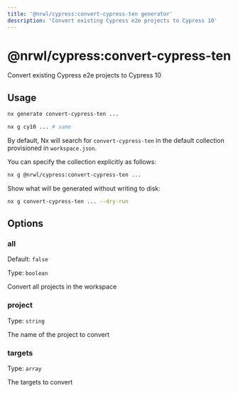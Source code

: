 ```yaml
---
title: '@nrwl/cypress:convert-cypress-ten generator'
description: 'Convert existing Cypress e2e projects to Cypress 10'
---
```


# @nrwl/cypress:convert-cypress-ten

Convert existing Cypress e2e projects to Cypress 10

## Usage

```bash
nx generate convert-cypress-ten ...
```

```bash
nx g cy10 ... # same
```

By default, Nx will search for `convert-cypress-ten` in the default collection provisioned in `workspace.json`.

You can specify the collection explicitly as follows:

```bash
nx g @nrwl/cypress:convert-cypress-ten ...
```

Show what will be generated without writing to disk:

```bash
nx g convert-cypress-ten ... --dry-run
```

## Options

### all

Default: `false`

Type: `boolean`

Convert all projects in the workspace

### project

Type: `string`

The name of the project to convert

### targets

Type: `array`

The targets to convert
